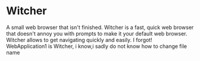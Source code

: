 # Witcher
A small web browser that isn't finished. Witcher is a fast, quick web browser that doesn't annoy you with prompts to make it your default web browser. Witcher allows to get navigating quickly and easily. I forgot! WebApplication1 is Witcher, i know,i sadly do not know how to change file name
